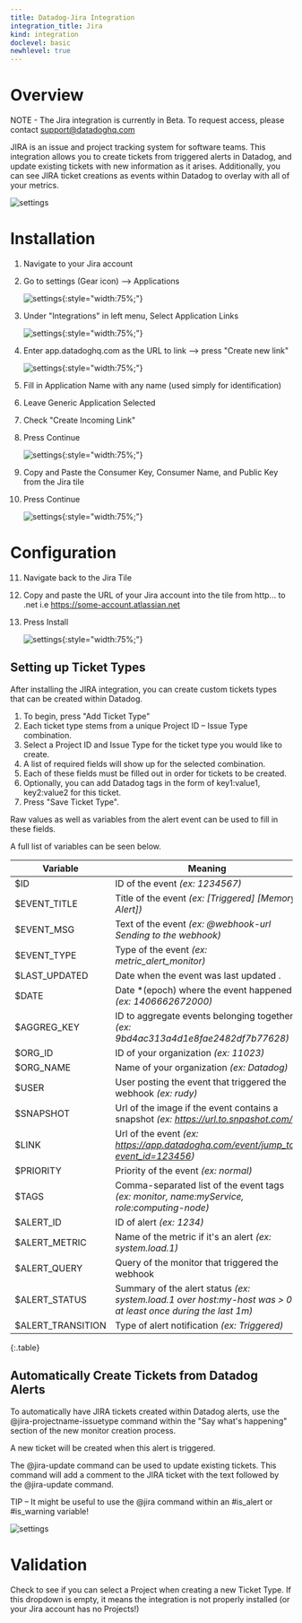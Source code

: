```yaml
---
title: Datadog-Jira Integration
integration_title: Jira
kind: integration
doclevel: basic
newhlevel: true
---
```


# Overview

NOTE - The Jira integration is currently in Beta. To request access, please contact <support@datadoghq.com>

JIRA is an issue and project tracking system for software teams. This integration allows you to create tickets from triggered alerts in Datadog, and update existing tickets with new information as it arises. Additionally, you can see JIRA ticket creations as events within Datadog to overlay with all of your metrics.

![settings](/static/images/jira/JiraInstallation9.png)

# Installation

1. Navigate to your Jira account

2. Go to settings (Gear icon) –> Applications

	![settings](/static/images/jira/JiraInstallation2.png){:style="width:75%;"}

3. Under "Integrations" in left menu, Select Application Links

	![settings](/static/images/jira/JiraInstallation3.png){:style="width:75%;"}

4. Enter app.datadoghq.com as the URL to link –> press "Create new link"

	![settings](/static/images/jira/JiraInstallation4.png){:style="width:75%;"}

5. Fill in Application Name with any name (used simply for identification)

6. Leave Generic Application Selected

7. Check "Create Incoming Link"

8. Press Continue

	![settings](/static/images/jira/JiraInstallation5.png){:style="width:75%;"}

9. Copy and Paste the Consumer Key, Consumer Name, and Public Key from the Jira tile

10. Press Continue

	![settings](/static/images/jira/JiraInstallation6.png){:style="width:75%;"}

# Configuration

11. Navigate back to the Jira Tile

12. Copy and paste the URL of your Jira account into the tile from http... to .net i.e https://some-account.atlassian.net

13. Press Install

	![settings](/static/images/jira/JiraInstallation7.png){:style="width:75%;"}

## Setting up Ticket Types

After installing the JIRA integration, you can create custom tickets types that can be created within Datadog.

1. To begin, press "Add Ticket Type"
2. Each ticket type stems from a unique Project ID – Issue Type combination. 
3. Select a Project ID and Issue Type for the ticket type you would like to create.
4. A list of required fields will show up for the selected combination.
5. Each of these fields must be filled out in order for tickets to be created.
6. Optionally, you can add Datadog tags in the form of key1:value1, key2:value2 for this ticket.
7. Press "Save Ticket Type".

Raw values as well as variables from the alert event can be used to fill in these fields.

A full list of variables can be seen below.

|Variable|Meaning|
|-----|-----|
|$ID | ID of the event *(ex: 1234567)*|
|$EVENT_TITLE| Title of the event *(ex: \[Triggered] \[Memory Alert])*|
|$EVENT_MSG| Text of the event *(ex: @webhook-url Sending to the webhook)*|
|$EVENT_TYPE| Type of the event *(ex: metric_alert_monitor)*|
|$LAST_UPDATED| Date when the event was last updated .|
|$DATE| Date *(epoch) where the event happened *(ex: 1406662672000)*|
|$AGGREG_KEY| ID to aggregate events belonging together *(ex: 9bd4ac313a4d1e8fae2482df7b77628)*|
|$ORG_ID| ID of your organization *(ex: 11023)*|
|$ORG_NAME| Name of your organization *(ex: Datadog)*|
|$USER| User posting the event that triggered the webhook *(ex: rudy)*|
|$SNAPSHOT| Url of the image if the event contains a snapshot *(ex: https://url.to.snpashot.com/)*|
|$LINK| Url of the event *(ex: https://app.datadoghq.com/event/jump_to?event_id=123456)*|
|$PRIORITY| Priority of the event *(ex: normal)*|
|$TAGS| Comma-separated list of the event tags *(ex: monitor, name:myService, role:computing-node)*|
|$ALERT_ID| ID of alert *(ex: 1234)*|
|$ALERT_METRIC| Name of the metric if it's an alert *(ex: system.load.1)*|
|$ALERT_QUERY| Query of the monitor that triggered the webhook|
|$ALERT_STATUS| Summary of the alert status *(ex: system.load.1 over host:my-host was > 0 at least once during the last 1m)*|
|$ALERT_TRANSITION| Type of alert notification *(ex: Triggered)*|
{:.table}

## Automatically Create Tickets from Datadog Alerts

To automatically have JIRA tickets created within Datadog alerts, use the @jira-projectname-issuetype command within the "Say what's happening" section of the new monitor creation process.

A new ticket will be created when this alert is triggered. 

The @jira-update command can be used to update existing tickets. This command will add a comment to the JIRA ticket with the text followed by the @jira-update command. 

TIP – It might be useful to use the @jira command within an #is_alert or #is_warning variable!

![settings](/static/images/jira/JiraInstallation8.png)

# Validation

Check to see if you can select a Project when creating a new Ticket Type. If this dropdown is empty, it means the integration is not properly installed (or your Jira account has no Projects!)
